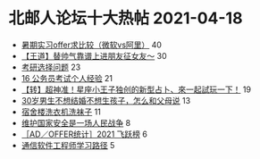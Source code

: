 # 北邮人论坛十大热帖 2021-04-18

- [暑期实习offer求比较（微软vs阿里）](https://bbs.byr.cn/article/Job/2130835) 40
- [【王道】替帅气靠谱上进朋友征女友～](https://bbs.byr.cn/article/Friends/1991274) 30
- [考研选择问题](https://bbs.byr.cn/article/AimGraduate/1205867) 23
- [16 公务员考试个人经验](https://bbs.byr.cn/article/CivilServant/46559) 21
- [【转】超神准！星座小王子独创的新型占卜、來一起試玩一下！](https://bbs.byr.cn/article/Constellations/326533) 19
- [30岁男生不想结婚不想生孩子，怎么和父母说](https://bbs.byr.cn/article/Feeling/3168250) 13
- [宿舍楼洗衣机洗袜子](https://bbs.byr.cn/article/Talking/6265368) 11
- [维护国家安全是一场人民战争](https://bbs.byr.cn/article/Picture/3284925) 8
- [［AD／OFFER统计］2021 飞跃榜](https://bbs.byr.cn/article/GoAbroad/376017) 6
- [通信软件工程师学习路径](https://bbs.byr.cn/article/Communications/29100) 5


